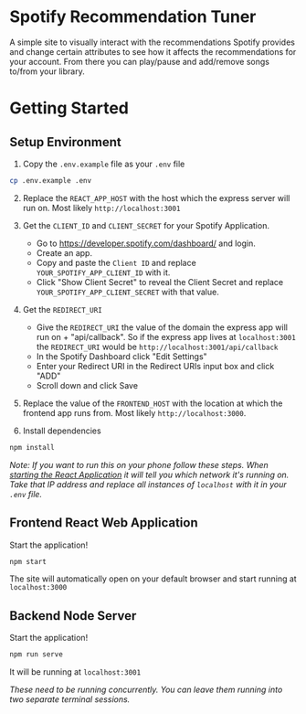 # Spotify Recommendation Tuner

A simple site to visually interact with the recommendations Spotify provides and
change certain attributes to see how it affects the recommendations for your
account. From there you can play/pause and add/remove songs to/from your
library.

# Getting Started

## Setup Environment

1. Copy the `.env.example` file as your `.env` file

```sh
cp .env.example .env
```

2. Replace the `REACT_APP_HOST` with the host which the express server will run
   on. Most likely `http://localhost:3001`

3. Get the `CLIENT_ID` and `CLIENT_SECRET` for your Spotify Application.

   - Go to https://developer.spotify.com/dashboard/ and login.
   - Create an app.
   - Copy and paste the `Client ID` and replace `YOUR_SPOTIFY_APP_CLIENT_ID` with it.
   - Click "Show Client Secret" to reveal the Client Secret and replace `YOUR_SPOTIFY_APP_CLIENT_SECRET` with that value.

4. Get the `REDIRECT_URI`

    - Give the `REDIRECT_URI` the value of the domain the express app will run on + "api/callback". So if the express app lives at `localhost:3001` the `REDIRECT_URI` would be `http://localhost:3001/api/callback`
    - In the Spotify Dashboard click "Edit Settings"
    - Enter your Redirect URI in the Redirect URIs input box and click "ADD"
    - Scroll down and click Save

5. Replace the value of the `FRONTEND_HOST` with the location at which the frontend app runs from. Most likely `http://localhost:3000`.

6. Install dependencies

```sh
npm install
```

_Note: If you want to run this on your phone follow these steps. When [starting the React Application](#frontend-react-web-application) it will tell you which network it's running on. Take that IP address and replace all instances of `localhost` with it in your `.env` file._

## Frontend React Web Application

Start the application!

```sh
npm start
```

The site will automatically open on your default browser and start running at `localhost:3000`

## Backend Node Server

Start the application!

```sh
npm run serve
```

It will be running at `localhost:3001`

_These need to be running concurrently. You can leave them running into two separate terminal sessions._
